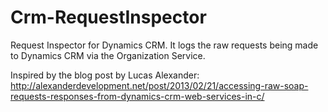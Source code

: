 # Crm-RequestInspector
Request Inspector for Dynamics CRM. It logs the raw requests being made to Dynamics CRM via the Organization Service.

Inspired by the blog post by Lucas Alexander: 
http://alexanderdevelopment.net/post/2013/02/21/accessing-raw-soap-requests-responses-from-dynamics-crm-web-services-in-c/
